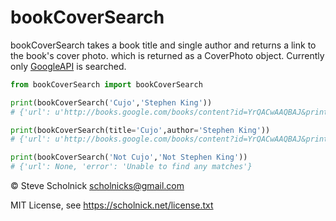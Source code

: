 bookCoverSearch
===============

bookCoverSearch takes a book title and single author and returns a link to the book's cover photo. which is returned as a CoverPhoto object. Currently
only [GoogleAPI](https://developers.google.com/books/docs/v1/using) is searched.

```python
from bookCoverSearch import bookCoverSearch

print(bookCoverSearch('Cujo','Stephen King'))
# {'url': u'http://books.google.com/books/content?id=YrQACwAAQBAJ&printsec=frontcover&img=1&zoom=1&source=gbs_api', 'error': None}

print(bookCoverSearch(title='Cujo',author='Stephen King'))
# {'url': u'http://books.google.com/books/content?id=YrQACwAAQBAJ&printsec=frontcover&img=1&zoom=1&source=gbs_api', 'error': None}

print(bookCoverSearch('Not Cujo','Not Stephen King'))
# {'url': None, 'error': 'Unable to find any matches'}
```

&copy; Steve Scholnick <scholnicks@gmail.com>

MIT License, see https://scholnick.net/license.txt
